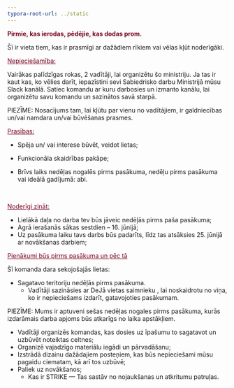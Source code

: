```yaml
---
typora-root-url: ../static
---
```


<span style="color:#77011e;">**Pirmie, kas ierodas, pēdējie, kas dodas prom.**</span>

Šī ir vieta tiem, kas ir prasmīgi ar dažādiem rīkiem vai vēlas kļūt noderīgāki.





<span style="color:#77011e;"><u>Nepieciešamība:</u></span>

Vairākas palīdzīgas rokas, 2 vadītāji, lai organizētu šo ministriju. Ja tas ir kaut kas, ko vēlies darīt, iepazīstini sevi Sabiedrisko darbu Ministrijā mūsu Slack kanālā. Satiec komandu ar kuru darbosies  un izmanto kanālu, lai organizētu savu komandu un sazinātos savā starpā.

PIEZĪME: Nosacījums tam, lai kļūtu par vienu no vadītājiem, ir galdniecības un/vai namdara un/vai būvēšanas prasmes.



<span style="color:#77011e;"><u>Prasības:</u></span>

- Spēja un/ vai interese būvēt, veidot lietas;

- Funkcionāla skaidrības pakāpe;

- Brīvs laiks nedēļas nogalēs pirms pasākuma, nedēļu pirms pasākuma vai ideālā gadījumā: abi.

  ​

<span style="color:#77011e;"><u>Noderīgi zināt:</u></span>

- Lielākā daļa no darba tev būs jāveic nedēļās pirms paša pasākuma;
- Agrā ierašanās sākas sestdien – 16. jūnijā;
- Uz pasākuma laiku tavs darbs būs padarīts, līdz tas atsāksies 25. jūnijā ar novākšanas darbiem;



<span style="color:#77011e;"><u>Pienākumi būs pirms pasākuma un pēc tā</u></span>

Šī komanda dara sekojošajās lietas:

- Sagatavo teritoriju nedēļās pirms pasākuma.
  - Vadītāji sazināsies ar DeJā vietas saimnieku , lai noskaidrotu no viņa, ko ir nepieciešams izdarīt, gatavojoties pasākumam.

PIEZĪME: Mums ir aptuveni sešas nedēļas nogales pirms pasākuma, kurās izdarāmais darba apjoms būs atkarīgs no laika apstākļiem.

- Vadītāji organizēs komandas, kas dosies uz īpašumu to sagatavot un uzbūvēt noteiktas celtnes; 
- Organizē vajadzīgo materiālu iegādi un pārvadāšanu;
- Izstrādā dizainu dažādajiem posteņiem, kas būs nepieciešami mūsu pagaidu ciematam, kā arī tos uzbūvē;
- Paliek uz novākšanos;
  - Kas ir STRIKE — Tas sastāv no nojaukšanas un atkritumu patruļas.

